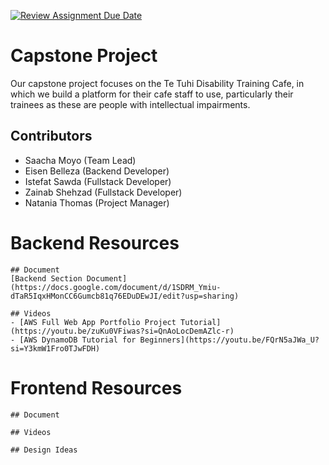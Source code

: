 [![Review Assignment Due Date](https://classroom.github.com/assets/deadline-readme-button-24ddc0f5d75046c5622901739e7c5dd533143b0c8e959d652212380cedb1ea36.svg)](https://classroom.github.com/a/t8qno6SJ)

# Capstone Project

Our capstone project focuses on the Te Tuhi Disability Training Cafe, in which we build a platform for their cafe staff to use, particularly their trainees as these are people with intellectual impairments. 

## Contributors

- Saacha Moyo (Team Lead)
- Eisen Belleza (Backend Developer)
- Istefat Sawda (Fullstack Developer)
- Zainab Shehzad (Fullstack Developer)
- Natania Thomas (Project Manager)

# Backend Resources
    ## Document
    [Backend Section Document](https://docs.google.com/document/d/1SDRM_Ymiu-dTaR5IqxHMonCC6Gumcb81q76EDuDEwJI/edit?usp=sharing)

    ## Videos
    - [AWS Full Web App Portfolio Project Tutorial](https://youtu.be/zuKu0VFiwas?si=QnAoLocDemAZlc-r)
    - [AWS DynamoDB Tutorial for Beginners](https://youtu.be/FQrN5aJWa_U?si=Y3kmW1Fro0TJwFDH)

# Frontend Resources
    ## Document

    ## Videos

    ## Design Ideas
